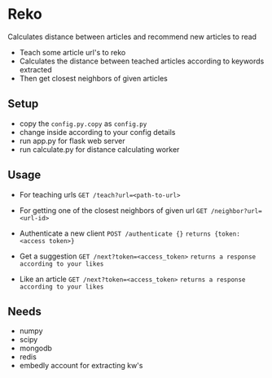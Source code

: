 # Reko

Calculates distance between articles and recommend new articles to read


- Teach some article url's to reko
- Calculates the distance between teached articles according to keywords extracted
- Then get closest neighbors of given articles

## Setup
    
- copy the `config.py.copy` as `config.py`
- change inside according to your config details
- run app.py for flask web server 
- run calculate.py for distance calculating worker

## Usage
 
 
- For teaching urls
 `GET /teach?url=<path-to-url>`
 
- For getting one of the closest neighbors of given url
 `GET /neighbor?url=<url-id>`

- Authenticate a new client
 `POST /authenticate {}`
 `returns {token: <access token>}`

- Get a suggestion
 `GET /next?token=<access_token>`
 `returns a response according to your likes`

- Like an article
 `GET /next?token=<access_token>`
 `returns a response according to your likes`


## Needs

- numpy
- scipy
- mongodb
- redis
- embedly account for extracting kw's